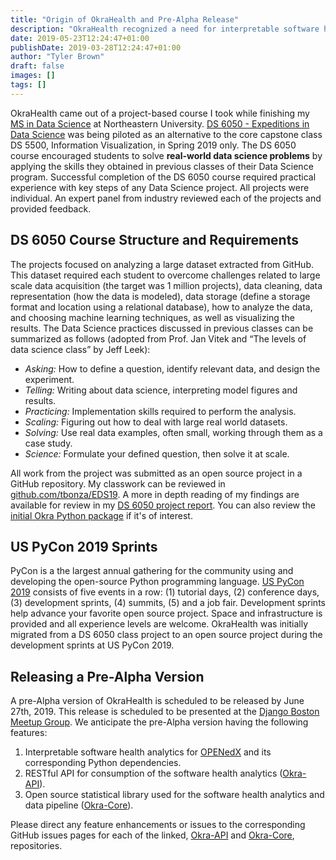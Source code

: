 ```yaml
---
title: "Origin of OkraHealth and Pre-Alpha Release"
description: "OkraHealth recognized a need for interpretable software health."
date: 2019-05-23T12:24:47+01:00
publishDate: 2019-03-28T12:24:47+01:00
author: "Tyler Brown"
draft: false
images: []
tags: []
---
```


OkraHealth came out of a project-based course I took while finishing my
[MS in Data Science](https://www.khoury.northeastern.edu/program/data-science-ms/) at 
Northeastern University. [DS 6050 - Expeditions in Data Science](http://janvitek.org/events/NEU/6050/) was being piloted as an alternative to the core capstone class
DS 5500, Information Visualization, in Spring 2019 only. The DS 6050 course
encouraged students to solve **real-world data science problems** by applying
the skills they obtained in previous classes of their Data Science program. Successful
completion of the DS 6050 course required practical experience with key steps 
of any Data Science project. All projects were individual. An expert panel from industry 
reviewed each of the projects and provided feedback.

## DS 6050 Course Structure and Requirements

The projects focused on analyzing a large dataset extracted from GitHub. This
dataset required each student to overcome challenges related to large scale data
acquisition (the target was 1 million projects), data cleaning, data representation
(how the data is modeled), data storage (define a storage format and location using
a relational database), how to analyze the data, and choosing machine learning 
techniques, as well as visualizing the results. The Data Science practices discussed
in previous classes can be summarized as follows (adopted from Prof. Jan Vitek and
“The levels of data science class” by Jeff Leek):

* *Asking:* How to define a question, identify relevant data, and design the experiment.
* *Telling:* Writing about data science, interpreting model figures and results.
* *Practicing:* Implementation skills required to perform the analysis.
* *Scaling:* Figuring out how to deal with large real world datasets.
* *Solving:* Use real data examples, often small, working through them as a case study.
* *Science:* Formulate your defined question, then solve it at scale.

All work from the project was submitted as an open source project in a GitHub repository.
My classwork can be reviewed in [github.com/tbonza/EDS19](https://github.com/tbonza/EDS19).
A more in depth reading of my findings are available for review in my [DS 6050 project report](https://github.com/tbonza/EDS19/blob/master/project/report/report.pdf). You can
also review the [initial Okra Python package](https://github.com/tbonza/EDS19/tree/master/okra) if it's of interest.

## US PyCon 2019 Sprints

PyCon is a the largest annual gathering for the community using and developing the
open-source Python programming language. [US PyCon 2019](https://us.pycon.org/2019/)
consists of five events in a row: (1) tutorial days, (2) conference days, 
(3) development sprints, (4) summits, (5) and a job fair. Development sprints help 
advance your favorite open source project. Space and infrastructure is provided and
all experience levels are welcome. OkraHealth was initially migrated from a DS 6050 
class project to an open source project during the development sprints at US PyCon 2019.

## Releasing a Pre-Alpha Version

A pre-Alpha version of OkraHealth is scheduled to be released by June 27th, 2019. This
release is scheduled to be presented at the [Django Boston Meetup Group](https://www.meetup.com/djangoboston/). We anticipate the pre-Alpha version having the following features:

1. Interpretable software health analytics for [OPENedX](https://open.edx.org/) and its
   corresponding Python dependencies.
1. RESTful API for consumption of the software health analytics ([Okra-API](https://github.com/okrahealth/okra-api)). 
1. Open source statistical library used for the software health analytics and data pipeline 
   ([Okra-Core](https://github.com/okrahealth/okra)).
   
Please direct any feature enhancements or issues to the corresponding GitHub issues 
pages for each of the linked, [Okra-API](https://github.com/okrahealth/okra-api/issues) 
and [Okra-Core](https://github.com/okrahealth/okra/issues), repositories.
